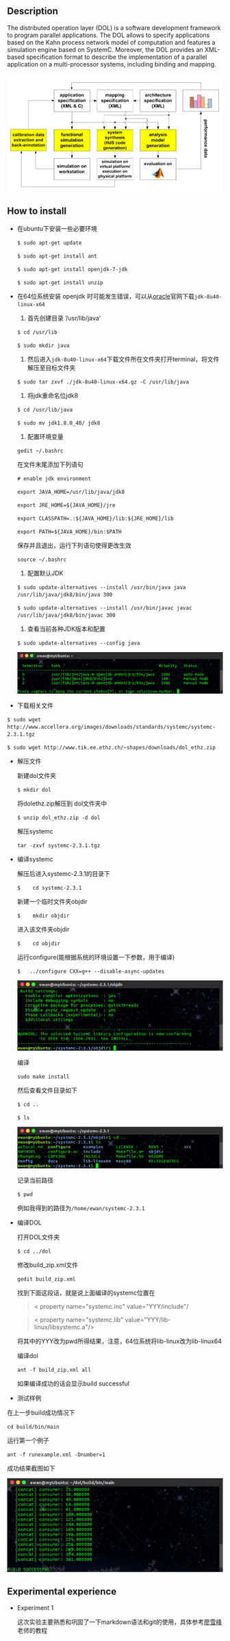 ## Description

  The distributed operation layer (DOL) is a software development framework to program parallel applications. The DOL allows to specify applications based on the Kahn process network model of computation and features a simulation engine based on SystemC. Moreover, the DOL provides an XML-based specification format to describe the implementation of a parallel application on a multi-processor systems, including binding and mapping.

  ![structure](https://raw.githubusercontent.com/Scintillium/Res/master/DOL-RES/dol-form.png)

## How to install

* 在ubuntu下安装一些必要环境

  `$ sudo apt-get update`

  `$ sudo apt-get install ant`

  `$ sudo apt-get install openjdk-7-jdk`

  `$ sudo apt-get install unzip`

* 在64位系统安装 openjdk 时可能发生错误，可以从[oracle](http://www.oracle.com/technetwork/java/javase/downloads/index.html)官网下载`jdk-8u40-linux-x64`

  1. 首先创建目录 ’/usr/lib/java‘

    `$ cd /usr/lib`

    `$ sudo mkdir java`

  1. 然后进入`jdk-8u40-linux-x64`下载文件所在文件夹打开terminal，将文件解压至目标文件夹

    `$ sudo tar zxvf ./jdk-8u40-linux-x64.gz -C /usr/lib/java`

  1. 将jdk重命名位jdk8  

   `$ cd /usr/lib/java`

   `$ sudo mv jdk1.8.0_40/ jdk8`

  1. 配置环境变量

   `gedit ~/.bashrc `

   在文件末尾添加下列语句

     `# enable jdk environment`

     `export JAVA_HOME=/usr/lib/java/jdk8`

     `export JRE_HOME=${JAVA_HOME}/jre`

     `export CLASSPATH=.:${JAVA_HOME}/lib:${JRE_HOME}/lib`

     `export PATH=${JAVA_HOME}/bin:$PATH`

    保存并且退出，运行下列语句使得更改生效

    `source ~/.bashrc`

  1. 配置默认JDK

   `$ sudo update-alternatives --install /usr/bin/java java /usr/lib/java/jdk8/bin/java 300`

   `$ sudo update-alternatives --install /usr/bin/javac javac /usr/lib/java/jdk8/bin/javac 300`

  1. 查看当前各种JDK版本和配置

   `$ sudo update-alternatives --config java`

   ![JDK版本](https://raw.githubusercontent.com/Scintillium/Res/master/DOL-RES/jdk.png)

* 下载相关文件

 `$ sudo wget http://www.accellera.org/images/downloads/standards/systemc/systemc-2.3.1.tgz`

 `$ sudo wget http://www.tik.ee.ethz.ch/~shapes/downloads/dol_ethz.zip`

* 解压文件

  新建dol文件夹

  `$ mkdir dol`

  将dolethz.zip解压到 dol文件夹中

  `$ unzip dol_ethz.zip -d dol`

   解压systemc

   `tar -zxvf systemc-2.3.1.tgz`

* 编译systemc

  解压后进入systemc-2.3.1的目录下

  `$	cd systemc-2.3.1`

  新建一个临时文件夹objdir

  `$	mkdir objdir`

  进入该文件夹objdir

  `$	cd objdir`

   运行configure(能根据系统的环境设置一下参数，用于编译)

   `$	../configure CXX=g++ --disable-async-updates`

    ![conffigure](https://raw.githubusercontent.com/Scintillium/Res/master/DOL-RES/systemc.png)

    编译

    `sudo make install`

    然后查看文件目录如下

    `$ cd ..`

    `$ ls`

    ![list](https://raw.githubusercontent.com/Scintillium/Res/master/DOL-RES/systemc-list.png)

    记录当前路径

    `$ pwd`

    例如我得到的路径为`/home/ewan/systemc-2.3.1
`

* 编译DOL

  打开DOL文件夹

  `$ cd ../dol`

  修改build_zip.xml文件

  `gedit build_zip.xml`

  找到下面这段话，就是说上面编译的systemc位置在

   > < property name="systemc.inc" value="YYY/include"/  

  > < property name="systemc.lib" value="YYY/lib-linux/libsystemc.a"/>

  将其中的YYY改为pwd所得结果，注意，64位系统将lib-linux改为lib-linux64

  编译dol

  `ant -f build_zip.xml all`

  如果编译成功的话会显示build successful

* 测试样例

 在上一步build成功情况下

 `cd build/bin/main`

 运行第一个例子

 `ant -f runexample.xml -Dnumber=1`

 成功结果截图如下

 ![success](https://raw.githubusercontent.com/Scintillium/Res/master/DOL-RES/dol-build-success.png)




## Experimental experience

* Experiment 1

  这次实验主要熟悉和巩固了一下markdown语法和git的使用，具体参考[廖雪峰](http://www.liaoxuefeng.com/wiki/0013739516305929606dd18361248578c67b8067c8c017b000)老师的教程
